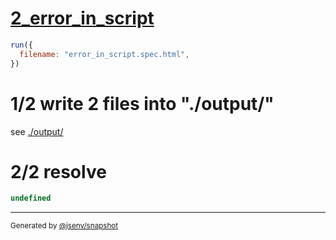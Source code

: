 # [2_error_in_script](../../test_plan_logs_browsers.test.mjs#L135)

```js
run({
  filename: "error_in_script.spec.html",
})
```

# 1/2 write 2 files into "./output/"

see [./output/](./output/)

# 2/2 resolve

```js
undefined
```

---

<sub>
  Generated by <a href="https://github.com/jsenv/core/tree/main/packages/independent/snapshot">@jsenv/snapshot</a>
</sub>
